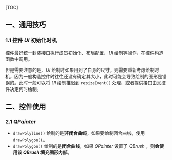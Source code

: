 [TOC]

## 一、通用技巧

### 1.1 控件 *UI* 初始化时机

控件最好统一封装接口执行成员初始化、布局配置、*UI* 绘制等操作，在控件构造函数中调用。

但是需要注意的是，*UI* 绘制时如果用到了自身的尺寸，则需要重新考虑绘制时机，因为一般构造控件时往往还没有确定其大小，此时可能会导致绘制的图形是错误的。此时一般可以将 *UI* 绘制推迟到 `resizeEvent()` 处理，或者提供接口由父控件决定何时绘制。

## 二、控件使用

### 2.1 *QPainter*

- `drawPolyline()` 绘制的是**非闭合曲线**，如果要绘制闭合曲线，使用 `drawPolygon()`。
- `drawPolygon()` 绘制的是**闭合曲线**，如果 *QPainter* 设置了 *QBrush* ，则**会使用该 *QBrush* 填充图形内部**。

